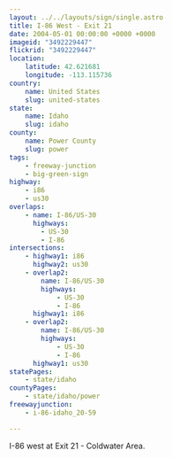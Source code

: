 ```yaml
---
layout: ../../layouts/sign/single.astro
title: I-86 West - Exit 21
date: 2004-05-01 00:00:00 +0000 +0000
imageid: "3492229447"
flickrid: "3492229447"
location:
    latitude: 42.621681
    longitude: -113.115736
country:
    name: United States
    slug: united-states
state:
    name: Idaho
    slug: idaho
county:
    name: Power County
    slug: power
tags:
    - freeway-junction
    - big-green-sign
highway:
    - i86
    - us30
overlaps:
    - name: I-86/US-30
      highways:
        - US-30
        - I-86
intersections:
    - highway1: i86
      highway2: us30
    - overlap2:
        name: I-86/US-30
        highways:
            - US-30
            - I-86
      highway1: i86
    - overlap2:
        name: I-86/US-30
        highways:
            - US-30
            - I-86
      highway1: us30
statePages:
    - state/idaho
countyPages:
    - state/idaho/power
freewayjunction:
    - i-86-idaho_20-59

---
```

I-86 west at Exit 21 - Coldwater Area.